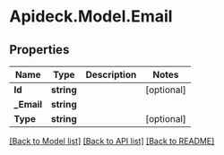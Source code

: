 # Apideck.Model.Email

## Properties

Name | Type | Description | Notes
------------ | ------------- | ------------- | -------------
**Id** | **string** |  | [optional] 
**_Email** | **string** |  | 
**Type** | **string** |  | [optional] 

[[Back to Model list]](../README.md#documentation-for-models) [[Back to API list]](../README.md#documentation-for-api-endpoints) [[Back to README]](../README.md)

